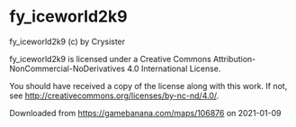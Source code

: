 # fy_iceworld2k9

fy_iceworld2k9 (c) by Crysister

fy_iceworld2k9 is licensed under a
Creative Commons Attribution-NonCommercial-NoDerivatives 4.0 International License.

You should have received a copy of the license along with this
work. If not, see <http://creativecommons.org/licenses/by-nc-nd/4.0/>.

Downloaded from https://gamebanana.com/maps/106876 on 2021-01-09